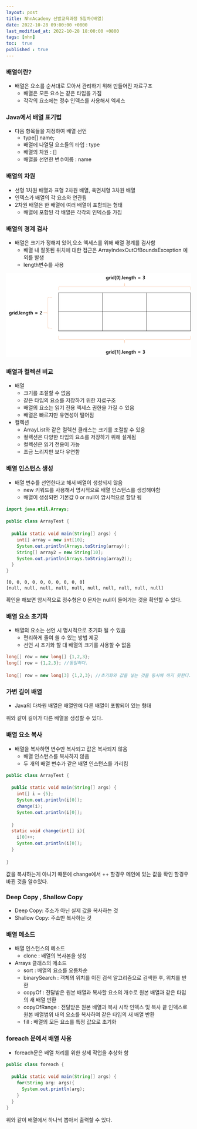 ```yaml
---
layout: post
title: NhnAcademy 선발교육과정 5일차(배열)
date: 2022-10-28 09:00:00 +0800
last_modified_at: 2022-10-28 18:00:00 +0800
tags: [nhn]
toc:  true
published : true
---
```


### 배열이란?
- 배열은 요소를 순서대로 모아서 관리하기 위해 만들어진 자료구조
  - 배열은 모든 요소는 같은 타입을 가짐
  - 각각의 요소에는 정수 인덱스를 사용해서 엑세스

### Java에서 배열 표기법
- 다음 항목들을 지정하여 배열 선언
  - type[] name;
  - 배열에 나열딜 요소들의 타입 : type
  - 배열의 차원 : []
  - 배열을 선언한 변수이름 : name

### 배열의 차원
- 선형 1차원 배열과 표형 2차원 배열, 육면체형 3차원 배열
- 인덱스가 배열의 각 요소와 연관됨
- 2차원 배열은 한 배열에 여러 배열이 포함되는 형태
  - 배열에 포함된 각 배열은 각각의 인덱스를 가짐

### 배열의 경계 검사
- 배열은 크기가 정해져 있어,요소 엑세스를 위해 배열 경계를 검사함
  - 배열 내 잘못된 위치에 대한 접근은 ArrayIndexOutOfBoundsException 예외를 발생
  - length변수를 사용


<img src="/images/NhnAcademy05/1.png">

### 배열과 컬렉션 비교
- 배열
  - 크기를 조절할 수 없음
  - 같은 타입의 요소를 저장하기 위한 자료구조
  - 배열의 요소는 읽기 전용 엑세스 권한을 가질 수 있음
  - 배열은 빠르지만 유연성이 떨어짐
- 컬렉션
  - ArrayList와 같은 컬렉션 클래스는 크기를 조절할 수 있음
  - 컬렉션은 다양한 타입의 요소를 저장하기 위해 설계됨
  - 컬렉션은 읽기 전용이 가능
  - 조금 느리지만 보다 유연함

### 배열 인스턴스 생성
- 배열 변수를 선언한다고 해서 배열이 생성되지 않음
  - new 키워드를 사용해서 명시적으로 배열 인스턴스를 생성해야함
  - 배열이 생성되면 기본값 0 or null이 암시적으로 할당 됨

```java
import java.util.Arrays;

public class ArrayTest {

  public static void main(String[] args) {
    int[] array = new int[10];
    System.out.println(Arrays.toString(array));
    String[] array2 = new String[10];
    System.out.println(Arrays.toString(array2));
  }
}
```

```
[0, 0, 0, 0, 0, 0, 0, 0, 0, 0]
[null, null, null, null, null, null, null, null, null, null]
```

확인을 해보면 암시적으로 정수형은 0 문자는 null이 들어가는 것을 확인할 수 있다.

### 배열 요소 초기화
- 배열의 요소는 선언 시 명시적으로 초기화 될 수 있음
  - 편리하게 줄여 쓸 수 있는 방법 제공
  - 선언 시 초기화 할 대 배열의 크기를 사용할 수 없음

```java
long[] row = new long[] {1,2,3};
long[] row = {1,2,3}; //동일하다.

long[] row = new long[3] {1,2,3}; //초기화와 값을 넣는 것을 동시에 하지 못한다.
```

### 가변 길이 배열
- Java의 다차원 배열은 배열안에 다른 배열이 포함되어 있는 형태


위와 같이 길이가 다른 배열을 생성할 수 있다.

### 배열 요소 복사
- 배열을 복사하면 변수만 복사되고 값은 복사되지 않음
  - 배열 인스턴스를 복사하지 않음
  - 두 개의 배열 변수가 같은 배열 인스턴스를 가리킴

```java
public class ArrayTest {

  public static void main(String[] args) {
    int[] i = {5};
    System.out.println(i[0]);
    change(i);
    System.out.println(i[0]);

  }
  static void change(int[] i){
    i[0]++;
    System.out.println(i[0]);
  }

}
```

값을 복사하는게 아니기 때문에 change에서 ++ 할경우 메인에 있는 값을 확인 할경우 바뀐 것을 알수있다.

### Deep Copy , Shallow Copy
- Deep Copy: 주소가 아닌 실제 값을 복사하는 것
- Shallow Copy: 주소만 복사하는 것

### 배열 메소드
- 배열 인스턴스의 메소드
  - clone : 배열의 복사본을 생성
- Arrays 클래스의 메소드
  - sort : 배열의 요소를 오름차순
  - binarySearch : 객체의 위치를 이진 검색 알고리즘으로 검색한 후, 위치를 반환
  - copyOf : 전달받은 원본 배열과 복사할 요소의 개수로 원본 배열과 같은 타입의 새 배열 반환
  - copyOfRange : 전달받은 원본 배열과 복사 시작 인덱스 및 복사 끝 인덱스로 원본 배열범위 내의 요소를 복사하여 같은 타입의 새 배열 반환
  - fill : 배열의 모든 요소를 특정 값으로 초기화

### foreach 문에서 배열 사용
- foreach문은 배열 처리를 위한 상세 작업을 추상화 함

```java
public class foreach {

  public static void main(String[] args) {
    for(String arg: args){
      System.out.println(arg);
    }
  }
}
```

위와 같이 배열에서 하나씩 뽑아서 출력할 수 있다.

